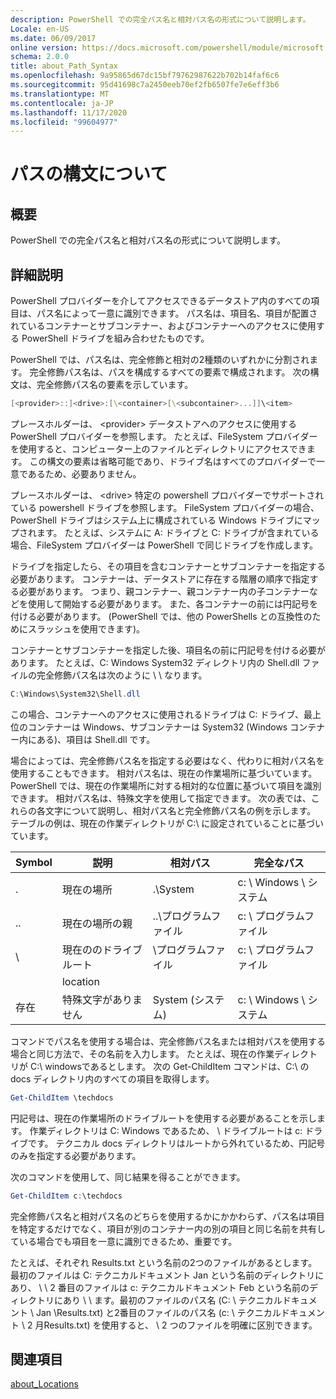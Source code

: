 ```yaml
---
description: PowerShell での完全パス名と相対パス名の形式について説明します。
Locale: en-US
ms.date: 06/09/2017
online version: https://docs.microsoft.com/powershell/module/microsoft.powershell.core/about/about_path_syntax?view=powershell-7.2&WT.mc_id=ps-gethelp
schema: 2.0.0
title: about_Path_Syntax
ms.openlocfilehash: 9a95865d67dc15bf79762987622b702b14faf6c6
ms.sourcegitcommit: 95d41698c7a2450eeb70ef2fb6507fe7e6eff3b6
ms.translationtype: MT
ms.contentlocale: ja-JP
ms.lasthandoff: 11/17/2020
ms.locfileid: "99604977"
---
```

# <a name="about-path-syntax"></a>パスの構文について

## <a name="short-description"></a>概要
PowerShell での完全パス名と相対パス名の形式について説明します。

## <a name="long-description"></a>詳細説明

PowerShell プロバイダーを介してアクセスできるデータストア内のすべての項目は、パス名によって一意に識別できます。 パス名は、項目名、項目が配置されているコンテナーとサブコンテナー、およびコンテナーへのアクセスに使用する PowerShell ドライブを組み合わせたものです。

PowerShell では、パス名は、完全修飾と相対の2種類のいずれかに分割されます。 完全修飾パス名は、パスを構成するすべての要素で構成されます。 次の構文は、完全修飾パス名の要素を示しています。

```powershell
[<provider>::]<drive>:[\<container>[\<subcontainer>...]]\<item>
```

プレースホルダーは、 \<provider\> データストアへのアクセスに使用する PowerShell プロバイダーを参照します。 たとえば、FileSystem プロバイダーを使用すると、コンピューター上のファイルとディレクトリにアクセスできます。 この構文の要素は省略可能であり、ドライブ名はすべてのプロバイダーで一意であるため、必要ありません。

プレースホルダーは、 \<drive\> 特定の powershell プロバイダーでサポートされている powershell ドライブを参照します。 FileSystem プロバイダーの場合、PowerShell ドライブはシステム上に構成されている Windows ドライブにマップされます。 たとえば、システムに A: ドライブと C: ドライブが含まれている場合、FileSystem プロバイダーは PowerShell で同じドライブを作成します。

ドライブを指定したら、その項目を含むコンテナーとサブコンテナーを指定する必要があります。 コンテナーは、データストアに存在する階層の順序で指定する必要があります。 つまり、親コンテナー、親コンテナー内の子コンテナーなどを使用して開始する必要があります。 また、各コンテナーの前には円記号を付ける必要があります。 (PowerShell では、他の PowerShells との互換性のためにスラッシュを使用できます)。

コンテナーとサブコンテナーを指定した後、項目名の前に円記号を付ける必要があります。 たとえば、C: Windows System32 ディレクトリ内の Shell.dll ファイルの完全修飾パス名は次のように \\ \\ なります。

```powershell
C:\Windows\System32\Shell.dll
```

この場合、コンテナーへのアクセスに使用されるドライブは C: ドライブ、最上位のコンテナーは Windows、サブコンテナーは System32 (Windows コンテナー内にある)、項目は Shell.dll です。

場合によっては、完全修飾パス名を指定する必要はなく、代わりに相対パス名を使用することもできます。 相対パス名は、現在の作業場所に基づいています。 PowerShell では、現在の作業場所に対する相対的な位置に基づいて項目を識別できます。 相対パス名は、特殊文字を使用して指定できます。 次の表では、これらの各文字について説明し、相対パス名と完全修飾パス名の例を示します。 テーブルの例は、現在の作業ディレクトリが C:\ に設定されていることに基づいています。

|Symbol|説明               |相対パス    |完全なパス          |
|------|--------------------------|-----------------|-------------------|
|.     |現在の場所          |.\\System        |c: \\ Windows \\ システム|
|..    |現在の場所の親|..\\プログラムファイル|c: \\ プログラムファイル  |
|\     |現在ののドライブルート     |\\プログラムファイル  |c: \\ プログラムファイル  |
|      |location                  |                 |                   |
|存在|特殊文字がありません     |System (システム)           |c: \\ Windows \\ システム|

コマンドでパス名を使用する場合は、完全修飾パス名または相対パスを使用する場合と同じ方法で、その名前を入力します。 たとえば、現在の作業ディレクトリが C:\ windowsであるとします。 次の Get-ChildItem コマンドは、C:\ の docs ディレクトリ内のすべての項目を取得します。

```powershell
Get-ChildItem \techdocs
```

円記号は、現在の作業場所のドライブルートを使用する必要があることを示します。 作業ディレクトリは C: Windows であるため、 \\ ドライブルートは c: ドライブです。 テクニカル docs ディレクトリはルートから外れているため、円記号のみを指定する必要があります。

次のコマンドを使用して、同じ結果を得ることができます。

```powershell
Get-ChildItem c:\techdocs
```

完全修飾パス名と相対パス名のどちらを使用するかにかかわらず、パス名は項目を特定するだけでなく、項目が別のコンテナー内の別の項目と同じ名前を共有している場合でも項目を一意に識別できるため、重要です。

たとえば、それぞれ Results.txt という名前の2つのファイルがあるとします。
最初のファイルは C: テクニカルドキュメント Jan という名前のディレクトリにあり、 \\ \\ 2 番目のファイルは c: テクニカルドキュメント Feb という名前のディレクトリにあり \\ \\ ます。最初のファイルのパス名 (C: \\ テクニカルドキュメント \\ Jan \\Results.txt) と2番目のファイルのパス名 (c: \\ テクニカルドキュメント \\ 2 月Results.txt) を使用すると、 \\ 2 つのファイルを明確に区別できます。

## <a name="see-also"></a>関連項目

[about_Locations](about_Locations.md)

